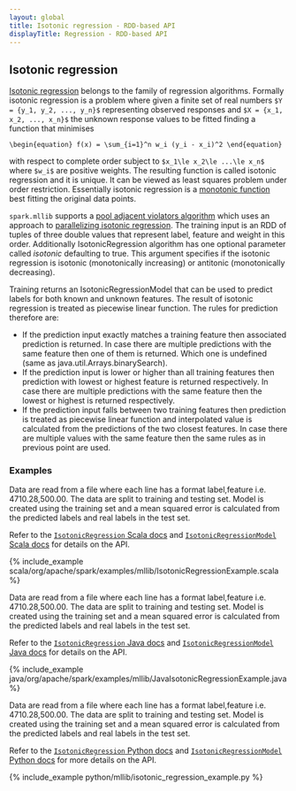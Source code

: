 ```yaml
---
layout: global
title: Isotonic regression - RDD-based API
displayTitle: Regression - RDD-based API
---
```


## Isotonic regression
[Isotonic regression](http://en.wikipedia.org/wiki/Isotonic_regression)
belongs to the family of regression algorithms. Formally isotonic regression is a problem where
given a finite set of real numbers `$Y = {y_1, y_2, ..., y_n}$` representing observed responses
and `$X = {x_1, x_2, ..., x_n}$` the unknown response values to be fitted
finding a function that minimises

`\begin{equation}
  f(x) = \sum_{i=1}^n w_i (y_i - x_i)^2
\end{equation}`

with respect to complete order subject to
`$x_1\le x_2\le ...\le x_n$` where `$w_i$` are positive weights.
The resulting function is called isotonic regression and it is unique.
It can be viewed as least squares problem under order restriction.
Essentially isotonic regression is a
[monotonic function](http://en.wikipedia.org/wiki/Monotonic_function)
best fitting the original data points.

`spark.mllib` supports a
[pool adjacent violators algorithm](http://doi.org/10.1198/TECH.2010.10111)
which uses an approach to
[parallelizing isotonic regression](http://doi.org/10.1007/978-3-642-99789-1_10).
The training input is an RDD of tuples of three double values that represent
label, feature and weight in this order. Additionally IsotonicRegression algorithm has one
optional parameter called $isotonic$ defaulting to true.
This argument specifies if the isotonic regression is
isotonic (monotonically increasing) or antitonic (monotonically decreasing).

Training returns an IsotonicRegressionModel that can be used to predict
labels for both known and unknown features. The result of isotonic regression
is treated as piecewise linear function. The rules for prediction therefore are:

* If the prediction input exactly matches a training feature
  then associated prediction is returned. In case there are multiple predictions with the same
  feature then one of them is returned. Which one is undefined
  (same as java.util.Arrays.binarySearch).
* If the prediction input is lower or higher than all training features
  then prediction with lowest or highest feature is returned respectively.
  In case there are multiple predictions with the same feature
  then the lowest or highest is returned respectively.
* If the prediction input falls between two training features then prediction is treated
  as piecewise linear function and interpolated value is calculated from the
  predictions of the two closest features. In case there are multiple values
  with the same feature then the same rules as in previous point are used.

### Examples

<div class="codetabs">
<div data-lang="scala" markdown="1">
Data are read from a file where each line has a format label,feature
i.e. 4710.28,500.00. The data are split to training and testing set.
Model is created using the training set and a mean squared error is calculated from the predicted
labels and real labels in the test set.

Refer to the [`IsotonicRegression` Scala docs](api/scala/index.html#org.apache.spark.mllib.regression.IsotonicRegression) and [`IsotonicRegressionModel` Scala docs](api/scala/index.html#org.apache.spark.mllib.regression.IsotonicRegressionModel) for details on the API.

{% include_example scala/org/apache/spark/examples/mllib/IsotonicRegressionExample.scala %}
</div>
<div data-lang="java" markdown="1">
Data are read from a file where each line has a format label,feature
i.e. 4710.28,500.00. The data are split to training and testing set.
Model is created using the training set and a mean squared error is calculated from the predicted
labels and real labels in the test set.

Refer to the [`IsotonicRegression` Java docs](api/java/org/apache/spark/mllib/regression/IsotonicRegression.html) and [`IsotonicRegressionModel` Java docs](api/java/org/apache/spark/mllib/regression/IsotonicRegressionModel.html) for details on the API.

{% include_example java/org/apache/spark/examples/mllib/JavaIsotonicRegressionExample.java %}
</div>
<div data-lang="python" markdown="1">
Data are read from a file where each line has a format label,feature
i.e. 4710.28,500.00. The data are split to training and testing set.
Model is created using the training set and a mean squared error is calculated from the predicted
labels and real labels in the test set.

Refer to the [`IsotonicRegression` Python docs](api/python/pyspark.mllib.html#pyspark.mllib.regression.IsotonicRegression) and [`IsotonicRegressionModel` Python docs](api/python/pyspark.mllib.html#pyspark.mllib.regression.IsotonicRegressionModel) for more details on the API.

{% include_example python/mllib/isotonic_regression_example.py %}
</div>
</div>
